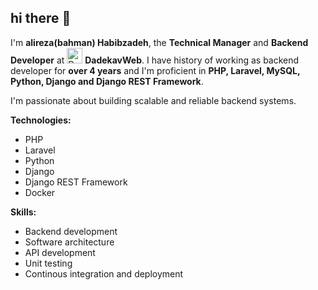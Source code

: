 ## hi there 👋
I'm **alireza(bahman) Habibzadeh**, the **Technical Manager** and **Backend Developer** at  <span style="width: 25px; height: 25px !important;"> <img src="https://dadekavweb.ir/addHomeScreen.png" alt="Dadekavweb logo" style="width:25px; height: 25px; display:inline"/> </span> **DadekavWeb**. I have history of working as backend developer for **over 4 years** and I'm proficient in **PHP, Laravel, MySQL, Python, Django and Django REST Framework**.

I'm passionate about building scalable and reliable backend systems.

**Technologies:**
- PHP
- Laravel
- Python
- Django
- Django REST Framework
- Docker

**Skills:**
- Backend development
- Software architecture
- API development
- Unit testing
- Continous integration and deployment
